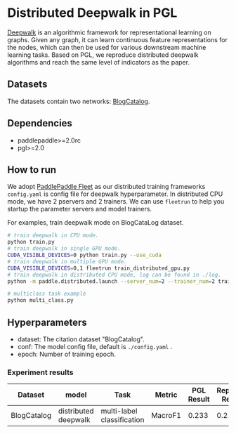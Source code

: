 # Distributed Deepwalk in PGL
[Deepwalk](https://arxiv.org/pdf/1403.6652.pdf) is an algorithmic framework for representational learning on graphs. Given any graph, it can learn continuous feature representations for the nodes, which can then be used for various downstream machine learning tasks. Based on PGL, we reproduce distributed deepwalk algorithms and reach the same level of indicators as the paper.

## Datasets
The datasets contain two networks: [BlogCatalog](http://socialcomputing.asu.edu/datasets/BlogCatalog3). 
## Dependencies
- paddlepaddle>=2.0rc
- pgl>=2.0

## How to run
We adopt [PaddlePaddle Fleet](https://github.com/PaddlePaddle/Fleet) as our distributed training frameworks ```config.yaml``` is config file for deepwalk hyperparameter. In distributed CPU mode, we have 2 pservers and 2 trainers. We can use ```fleetrun``` to help you startup the parameter servers and model trainers. 

For examples, train deepwalk mode on BlogCataLog dataset.
```sh
# train deepwalk in CPU mode.
python train.py
# train deepwalk in single GPU mode.
CUDA_VISIBLE_DEVICES=0 python train.py --use_cuda
# train deepwalk in multiple GPU mode.
CUDA_VISIBLE_DEVICES=0,1 fleetrun train_distributed_gpu.py
# train deepwalk in distributed CPU mode, log can be found in ./log.
python -m paddle.distributed.launch --server_num=2 --trainer_num=2 train_distributed_cpu.py

# multiclass task example
python multi_class.py

```

## Hyperparameters
- dataset: The citation dataset "BlogCatalog".
- conf: The model config file, default is ```./config.yaml``` . 
- epoch: Number of training epoch.

### Experiment results
Dataset|model|Task|Metric|PGL Result|Reported Result 
--|--|--|--|--|--
BlogCatalog|distributed deepwalk|multi-label classification|MacroF1|0.233|0.211
